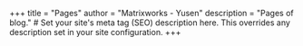 +++
title = "Pages"
author = "Matrixworks - Yusen"
description = "Pages of blog." # Set your site's meta tag (SEO) description here. This overrides any description set in your site configuration.
+++
